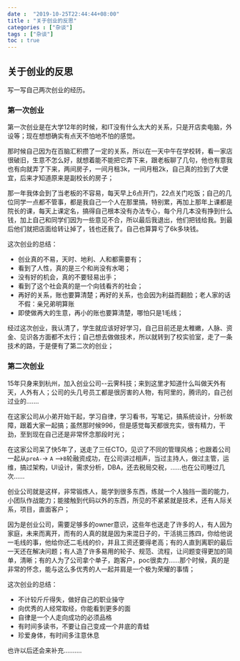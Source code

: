 ```yaml
---
date :  "2019-10-25T22:44:44+08:00" 
title : "关于创业的反思" 
categories : ["杂谈"] 
tags : ["杂谈"] 
toc : true
---
```


## 关于创业的反思

写一写自己两次创业的经历。

### 第一次创业

第一次创业是在大学12年的时候，和IT没有什么太大的关系，只是开店卖电脑，外设等；现在想想确实有点天不怕地不怕的感觉。

那时候自己因为在百脑汇积攒了一定的关系，所以在一天中午在学校转，看一家店很破旧，生意不怎么好，就想着能不能把它弄下来，跟老板聊了几句，他也有意我也有向就弄了下来，两间房子，一间月租3k，一间月租2k，自己真的捡到了大便宜，后来才知道原来是副校长的房子；

那一年我体会到了当老板的不容易，每天早上6点开门，22点关门吃饭；自己的几位同学一点都不管事，都是我自己一个人在那里搞，特别累，再加上那年上课都是院长的课，每天上课定名，搞得自己根本没有办法专心，每个月几本没有挣到什么钱，加上自己和同学们因为一些意见不合，所以最后我退出，他们把钱给我。到最后他们就把店面给转让掉了，钱也还我了。自己也算算亏了6k多块钱。

这次创业的总结：

- 创业真的不易，天时、地利、人和都需要有；
- 看到了人性，真的是三个和尚没有水喝；
- 没有好的机会，真的不要轻易出手；
- 看到了这个社会真的是一个向钱看齐的社会；
- 再好的关系，账也要算清楚；再好的关系，也会因为利益而翻脸；老人家的话不假：亲兄弟明算账
- 即使做再大的生意，再小的账也要算清楚，哪怕只是1毛线；

经过这次创业，我认清了，学生就应该好好学习，自己目前还是太稚嫩，人脉、资金、见识各方面都不太行；自己想去做做技术，所以就转到了校实验室，走了一条技术的路，于是便有了第二次的创业；

### 第二次创业

15年只身来到杭州，加入创业公司--云霁科技；来到这里才知道什么叫做天外有天，人外有人；公司的头几号员工都是很厉害的人物，有阿里的，腾讯的，自己创过业的.......

在这家公司从小弟开始干起，学习自律，学习看书，写笔记，搞系统设计，分析故障，跟着大家一起搞；虽然那时候996，但是感觉每天都很充实，很有精力，干劲，至到现在自己还是非常怀念那段时光；

在这家公司呆了快5年了，送走了三任CTO，见识了不同的管理风格；也跟着公司一起从`preA-`-> `A` -->`B`轮融资成功，在公司讲过相声，当过主持人，做过主管，运维，搞过架构，UI设计，需求分析，DBA，还去税局交税，......也在公司睡过几次......

创业公司就是这样，非常锻炼人，能学到很多东西，练就一个人独挡一面的能力，小团队作战能力；能接触到代码以外的东西，所见的不紧紧就是技术，还有人际关系，项目，直面客户；

因为是创业公司，需要足够多的owner意识，这些年也送走了许多的人，有人因为家庭，未来而离开，而有的人真的就是因为来混日子的，干活挑三拣四，你给他说一毛线的事，他给你还二毛线的价，并且工资还要得老高；有的人直到离职的最后一天还在解决问题；有人造了许多易用的轮子、规范、流程，让问题变得更加的简单，清晰；有的人为了公司拿个单子，跑客户，poc很卖力......那个时候，真的是非常的怀念，能与这么多优秀的人一起并肩是一个极为荣耀的事情；

这次创业的总结：

- 不计较斤斤得失，做好自己的职业操守
- 向优秀的人经常取经，你能看到更多的面
- 自律是一个人走向成功的必须品格
- 有时间多读书，不要让自己变成一个井底的青蛙
- 珍爱身体，有时间多注意休息

也许以后还会来补充..........



